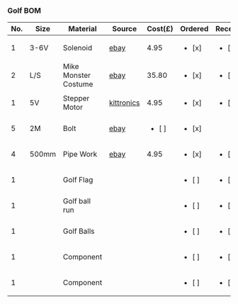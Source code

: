 ### Golf BOM

|No.|Size|Material|Source|Cost(£)|Ordered|Received
|----|----|----|----|----|----|---
1|3-6V|Solenoid|[ebay](#)|4.95|<ul><li>[x] </li>|<ul><li>[x] </li>
2|L/S|Mike Monster<br>Costume|[ebay](#)|35.80|<ul><li>[x] </li>|<ul><li>[x] </li>
1|5V|Stepper Motor|[kittronics](#)|4.95|<ul><li>[x] </li>|<ul><li>[x] </li>
5|2M|Bolt|[ebay](#)|<ul><li>[ ] </li>|<ul><li>[x] </li>
4|500mm|Pipe Work|[ebay](#)|4.95|<ul><li>[x] </li>|<ul><li>[ ] </li>
1||Golf Flag|||<ul><li>[ ] </li>|<ul><li>[ ] </li>
1||Golf ball run|||<ul><li>[ ] </li>|<ul><li>[ ] </li>
1||Golf Balls|||<ul><li>[ ] </li>|<ul><li>[ ] </li>
1||Component|||<ul><li>[ ] </li>|<ul><li>[ ] </li>
1||Component|||<ul><li>[ ] </li>|<ul><li>[ ] </li>

